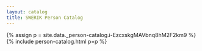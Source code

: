 ```yaml
---
layout: catalog
title: SWERIK Person Catalog
---
```

{% assign p = site.data._person-catalog.i-EzcxskgMAVbnq8hM2F2km9 %}
{% include person-catalog.html p=p %}

